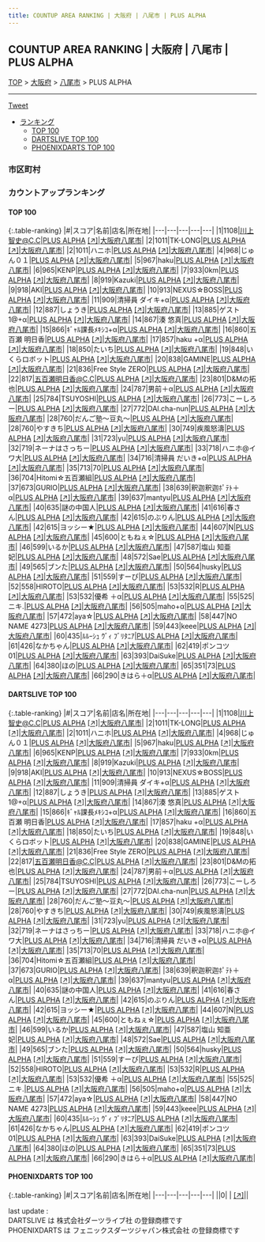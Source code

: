 ```yaml
---
title: COUNTUP AREA RANKING | 大阪府 | 八尾市 | PLUS ALPHA
---
```

## COUNTUP AREA RANKING | 大阪府 | 八尾市 | PLUS ALPHA

[TOP](/darts/rank/) > [大阪府](/darts/rank/大阪府/) > [八尾市](/darts/rank/大阪府/八尾市/) > PLUS ALPHA

___

<a href="https://twitter.com/share?ref_src=twsrc%5Etfw" data-text="COUNTUP AREA RANKING | 大阪府八尾市PLUS ALPHA" class="twitter-share-button" data-hashtags="DARTSLIVE,PHOENIXDARTS,darts,ダーツ" data-show-count="false">Tweet</a>

* [ランキング](#カウントアップランキング)
    * [TOP 100](#top-100)
    * [DARTSLIVE TOP 100](#dartslive-top-100)
    * [PHOENIXDARTS TOP 100](#phoenixdarts-top-100)

### 市区町村

<ul>

</ul>

### カウントアップランキング

#### TOP 100



{:.table-ranking}
|#|スコア|名前|店名|所在地|
|---|---|---|---|---|
|1|1108|<span class="rank-name-dl">川上智史@C.C</span>|<a href="/darts/rank/shops/f331f00edcd456cc0d9b047a20a7ba1e.html">PLUS ALPHA</a> <a href="https://search.dartslive.com/jp/shop/f331f00edcd456cc0d9b047a20a7ba1e">[↗]</a>|<a href="/darts/rank/大阪府/八尾市">大阪府八尾市</a>|
|2|1011|<span class="rank-name-dl">TK-LONG</span>|<a href="/darts/rank/shops/f331f00edcd456cc0d9b047a20a7ba1e.html">PLUS ALPHA</a> <a href="https://search.dartslive.com/jp/shop/f331f00edcd456cc0d9b047a20a7ba1e">[↗]</a>|<a href="/darts/rank/大阪府/八尾市">大阪府八尾市</a>|
|2|1011|<span class="rank-name-dl">ハニホ</span>|<a href="/darts/rank/shops/f331f00edcd456cc0d9b047a20a7ba1e.html">PLUS ALPHA</a> <a href="https://search.dartslive.com/jp/shop/f331f00edcd456cc0d9b047a20a7ba1e">[↗]</a>|<a href="/darts/rank/大阪府/八尾市">大阪府八尾市</a>|
|4|968|<span class="rank-name-dl">じゅん０１</span>|<a href="/darts/rank/shops/f331f00edcd456cc0d9b047a20a7ba1e.html">PLUS ALPHA</a> <a href="https://search.dartslive.com/jp/shop/f331f00edcd456cc0d9b047a20a7ba1e">[↗]</a>|<a href="/darts/rank/大阪府/八尾市">大阪府八尾市</a>|
|5|967|<span class="rank-name-dl">haku</span>|<a href="/darts/rank/shops/f331f00edcd456cc0d9b047a20a7ba1e.html">PLUS ALPHA</a> <a href="https://search.dartslive.com/jp/shop/f331f00edcd456cc0d9b047a20a7ba1e">[↗]</a>|<a href="/darts/rank/大阪府/八尾市">大阪府八尾市</a>|
|6|965|<span class="rank-name-dl">KENP</span>|<a href="/darts/rank/shops/f331f00edcd456cc0d9b047a20a7ba1e.html">PLUS ALPHA</a> <a href="https://search.dartslive.com/jp/shop/f331f00edcd456cc0d9b047a20a7ba1e">[↗]</a>|<a href="/darts/rank/大阪府/八尾市">大阪府八尾市</a>|
|7|933|<span class="rank-name-dl">0km</span>|<a href="/darts/rank/shops/f331f00edcd456cc0d9b047a20a7ba1e.html">PLUS ALPHA</a> <a href="https://search.dartslive.com/jp/shop/f331f00edcd456cc0d9b047a20a7ba1e">[↗]</a>|<a href="/darts/rank/大阪府/八尾市">大阪府八尾市</a>|
|8|919|<span class="rank-name-dl">Kazuki</span>|<a href="/darts/rank/shops/f331f00edcd456cc0d9b047a20a7ba1e.html">PLUS ALPHA</a> <a href="https://search.dartslive.com/jp/shop/f331f00edcd456cc0d9b047a20a7ba1e">[↗]</a>|<a href="/darts/rank/大阪府/八尾市">大阪府八尾市</a>|
|9|918|<span class="rank-name-dl">AKI</span>|<a href="/darts/rank/shops/f331f00edcd456cc0d9b047a20a7ba1e.html">PLUS ALPHA</a> <a href="https://search.dartslive.com/jp/shop/f331f00edcd456cc0d9b047a20a7ba1e">[↗]</a>|<a href="/darts/rank/大阪府/八尾市">大阪府八尾市</a>|
|10|913|<span class="rank-name-dl">NEXUS☆BOSS</span>|<a href="/darts/rank/shops/f331f00edcd456cc0d9b047a20a7ba1e.html">PLUS ALPHA</a> <a href="https://search.dartslive.com/jp/shop/f331f00edcd456cc0d9b047a20a7ba1e">[↗]</a>|<a href="/darts/rank/大阪府/八尾市">大阪府八尾市</a>|
|11|909|<span class="rank-name-dl">清掃員 ダイキ+α</span>|<a href="/darts/rank/shops/f331f00edcd456cc0d9b047a20a7ba1e.html">PLUS ALPHA</a> <a href="https://search.dartslive.com/jp/shop/f331f00edcd456cc0d9b047a20a7ba1e">[↗]</a>|<a href="/darts/rank/大阪府/八尾市">大阪府八尾市</a>|
|12|887|<span class="rank-name-dl">しょうき</span>|<a href="/darts/rank/shops/f331f00edcd456cc0d9b047a20a7ba1e.html">PLUS ALPHA</a> <a href="https://search.dartslive.com/jp/shop/f331f00edcd456cc0d9b047a20a7ba1e">[↗]</a>|<a href="/darts/rank/大阪府/八尾市">大阪府八尾市</a>|
|13|885|<span class="rank-name-dl">ゲスト1@+α</span>|<a href="/darts/rank/shops/f331f00edcd456cc0d9b047a20a7ba1e.html">PLUS ALPHA</a> <a href="https://search.dartslive.com/jp/shop/f331f00edcd456cc0d9b047a20a7ba1e">[↗]</a>|<a href="/darts/rank/大阪府/八尾市">大阪府八尾市</a>|
|14|867|<span class="rank-name-dl">湊 悠真</span>|<a href="/darts/rank/shops/f331f00edcd456cc0d9b047a20a7ba1e.html">PLUS ALPHA</a> <a href="https://search.dartslive.com/jp/shop/f331f00edcd456cc0d9b047a20a7ba1e">[↗]</a>|<a href="/darts/rank/大阪府/八尾市">大阪府八尾市</a>|
|15|866|<span class="rank-name-dl">ｷﾞｬﾙ課長ﾒｷｼｺ+α</span>|<a href="/darts/rank/shops/f331f00edcd456cc0d9b047a20a7ba1e.html">PLUS ALPHA</a> <a href="https://search.dartslive.com/jp/shop/f331f00edcd456cc0d9b047a20a7ba1e">[↗]</a>|<a href="/darts/rank/大阪府/八尾市">大阪府八尾市</a>|
|16|860|<span class="rank-name-dl">五百瀬 明日香</span>|<a href="/darts/rank/shops/f331f00edcd456cc0d9b047a20a7ba1e.html">PLUS ALPHA</a> <a href="https://search.dartslive.com/jp/shop/f331f00edcd456cc0d9b047a20a7ba1e">[↗]</a>|<a href="/darts/rank/大阪府/八尾市">大阪府八尾市</a>|
|17|857|<span class="rank-name-dl">haku +α</span>|<a href="/darts/rank/shops/f331f00edcd456cc0d9b047a20a7ba1e.html">PLUS ALPHA</a> <a href="https://search.dartslive.com/jp/shop/f331f00edcd456cc0d9b047a20a7ba1e">[↗]</a>|<a href="/darts/rank/大阪府/八尾市">大阪府八尾市</a>|
|18|850|<span class="rank-name-dl">たいち</span>|<a href="/darts/rank/shops/f331f00edcd456cc0d9b047a20a7ba1e.html">PLUS ALPHA</a> <a href="https://search.dartslive.com/jp/shop/f331f00edcd456cc0d9b047a20a7ba1e">[↗]</a>|<a href="/darts/rank/大阪府/八尾市">大阪府八尾市</a>|
|19|848|<span class="rank-name-dl">いくらロボット</span>|<a href="/darts/rank/shops/f331f00edcd456cc0d9b047a20a7ba1e.html">PLUS ALPHA</a> <a href="https://search.dartslive.com/jp/shop/f331f00edcd456cc0d9b047a20a7ba1e">[↗]</a>|<a href="/darts/rank/大阪府/八尾市">大阪府八尾市</a>|
|20|838|<span class="rank-name-dl">GAMINE</span>|<a href="/darts/rank/shops/f331f00edcd456cc0d9b047a20a7ba1e.html">PLUS ALPHA</a> <a href="https://search.dartslive.com/jp/shop/f331f00edcd456cc0d9b047a20a7ba1e">[↗]</a>|<a href="/darts/rank/大阪府/八尾市">大阪府八尾市</a>|
|21|836|<span class="rank-name-dl">Free Style ZERO</span>|<a href="/darts/rank/shops/f331f00edcd456cc0d9b047a20a7ba1e.html">PLUS ALPHA</a> <a href="https://search.dartslive.com/jp/shop/f331f00edcd456cc0d9b047a20a7ba1e">[↗]</a>|<a href="/darts/rank/大阪府/八尾市">大阪府八尾市</a>|
|22|817|<span class="rank-name-dl">五百瀬明日香@C.C</span>|<a href="/darts/rank/shops/f331f00edcd456cc0d9b047a20a7ba1e.html">PLUS ALPHA</a> <a href="https://search.dartslive.com/jp/shop/f331f00edcd456cc0d9b047a20a7ba1e">[↗]</a>|<a href="/darts/rank/大阪府/八尾市">大阪府八尾市</a>|
|23|801|<span class="rank-name-dl">D&amp;Mの拓也</span>|<a href="/darts/rank/shops/f331f00edcd456cc0d9b047a20a7ba1e.html">PLUS ALPHA</a> <a href="https://search.dartslive.com/jp/shop/f331f00edcd456cc0d9b047a20a7ba1e">[↗]</a>|<a href="/darts/rank/大阪府/八尾市">大阪府八尾市</a>|
|24|787|<span class="rank-name-dl">男前＋α</span>|<a href="/darts/rank/shops/f331f00edcd456cc0d9b047a20a7ba1e.html">PLUS ALPHA</a> <a href="https://search.dartslive.com/jp/shop/f331f00edcd456cc0d9b047a20a7ba1e">[↗]</a>|<a href="/darts/rank/大阪府/八尾市">大阪府八尾市</a>|
|25|784|<span class="rank-name-dl">TSUYOSHI</span>|<a href="/darts/rank/shops/f331f00edcd456cc0d9b047a20a7ba1e.html">PLUS ALPHA</a> <a href="https://search.dartslive.com/jp/shop/f331f00edcd456cc0d9b047a20a7ba1e">[↗]</a>|<a href="/darts/rank/大阪府/八尾市">大阪府八尾市</a>|
|26|773|<span class="rank-name-dl">こーしろー</span>|<a href="/darts/rank/shops/f331f00edcd456cc0d9b047a20a7ba1e.html">PLUS ALPHA</a> <a href="https://search.dartslive.com/jp/shop/f331f00edcd456cc0d9b047a20a7ba1e">[↗]</a>|<a href="/darts/rank/大阪府/八尾市">大阪府八尾市</a>|
|27|772|<span class="rank-name-dl">DAI.cha-nun</span>|<a href="/darts/rank/shops/f331f00edcd456cc0d9b047a20a7ba1e.html">PLUS ALPHA</a> <a href="https://search.dartslive.com/jp/shop/f331f00edcd456cc0d9b047a20a7ba1e">[↗]</a>|<a href="/darts/rank/大阪府/八尾市">大阪府八尾市</a>|
|28|760|<span class="rank-name-dl">だんご塾～豆丸～</span>|<a href="/darts/rank/shops/f331f00edcd456cc0d9b047a20a7ba1e.html">PLUS ALPHA</a> <a href="https://search.dartslive.com/jp/shop/f331f00edcd456cc0d9b047a20a7ba1e">[↗]</a>|<a href="/darts/rank/大阪府/八尾市">大阪府八尾市</a>|
|28|760|<span class="rank-name-dl">やすきち</span>|<a href="/darts/rank/shops/f331f00edcd456cc0d9b047a20a7ba1e.html">PLUS ALPHA</a> <a href="https://search.dartslive.com/jp/shop/f331f00edcd456cc0d9b047a20a7ba1e">[↗]</a>|<a href="/darts/rank/大阪府/八尾市">大阪府八尾市</a>|
|30|749|<span class="rank-name-dl">疾風怒濤</span>|<a href="/darts/rank/shops/f331f00edcd456cc0d9b047a20a7ba1e.html">PLUS ALPHA</a> <a href="https://search.dartslive.com/jp/shop/f331f00edcd456cc0d9b047a20a7ba1e">[↗]</a>|<a href="/darts/rank/大阪府/八尾市">大阪府八尾市</a>|
|31|723|<span class="rank-name-dl">yu</span>|<a href="/darts/rank/shops/f331f00edcd456cc0d9b047a20a7ba1e.html">PLUS ALPHA</a> <a href="https://search.dartslive.com/jp/shop/f331f00edcd456cc0d9b047a20a7ba1e">[↗]</a>|<a href="/darts/rank/大阪府/八尾市">大阪府八尾市</a>|
|32|719|<span class="rank-name-dl">ネーナはさっちー</span>|<a href="/darts/rank/shops/f331f00edcd456cc0d9b047a20a7ba1e.html">PLUS ALPHA</a> <a href="https://search.dartslive.com/jp/shop/f331f00edcd456cc0d9b047a20a7ba1e">[↗]</a>|<a href="/darts/rank/大阪府/八尾市">大阪府八尾市</a>|
|33|718|<span class="rank-name-dl">ハニホ@イワ大</span>|<a href="/darts/rank/shops/f331f00edcd456cc0d9b047a20a7ba1e.html">PLUS ALPHA</a> <a href="https://search.dartslive.com/jp/shop/f331f00edcd456cc0d9b047a20a7ba1e">[↗]</a>|<a href="/darts/rank/大阪府/八尾市">大阪府八尾市</a>|
|34|716|<span class="rank-name-dl">清掃員 だいき+α</span>|<a href="/darts/rank/shops/f331f00edcd456cc0d9b047a20a7ba1e.html">PLUS ALPHA</a> <a href="https://search.dartslive.com/jp/shop/f331f00edcd456cc0d9b047a20a7ba1e">[↗]</a>|<a href="/darts/rank/大阪府/八尾市">大阪府八尾市</a>|
|35|713|<span class="rank-name-dl">70</span>|<a href="/darts/rank/shops/f331f00edcd456cc0d9b047a20a7ba1e.html">PLUS ALPHA</a> <a href="https://search.dartslive.com/jp/shop/f331f00edcd456cc0d9b047a20a7ba1e">[↗]</a>|<a href="/darts/rank/大阪府/八尾市">大阪府八尾市</a>|
|36|704|<span class="rank-name-dl">Hitomi☆五百瀬組</span>|<a href="/darts/rank/shops/f331f00edcd456cc0d9b047a20a7ba1e.html">PLUS ALPHA</a> <a href="https://search.dartslive.com/jp/shop/f331f00edcd456cc0d9b047a20a7ba1e">[↗]</a>|<a href="/darts/rank/大阪府/八尾市">大阪府八尾市</a>|
|37|673|<span class="rank-name-dl">GURIO</span>|<a href="/darts/rank/shops/f331f00edcd456cc0d9b047a20a7ba1e.html">PLUS ALPHA</a> <a href="https://search.dartslive.com/jp/shop/f331f00edcd456cc0d9b047a20a7ba1e">[↗]</a>|<a href="/darts/rank/大阪府/八尾市">大阪府八尾市</a>|
|38|639|<span class="rank-name-dl">釈迦釈迦ﾎﾟﾃﾄ＋α</span>|<a href="/darts/rank/shops/f331f00edcd456cc0d9b047a20a7ba1e.html">PLUS ALPHA</a> <a href="https://search.dartslive.com/jp/shop/f331f00edcd456cc0d9b047a20a7ba1e">[↗]</a>|<a href="/darts/rank/大阪府/八尾市">大阪府八尾市</a>|
|39|637|<span class="rank-name-dl">mantyu</span>|<a href="/darts/rank/shops/f331f00edcd456cc0d9b047a20a7ba1e.html">PLUS ALPHA</a> <a href="https://search.dartslive.com/jp/shop/f331f00edcd456cc0d9b047a20a7ba1e">[↗]</a>|<a href="/darts/rank/大阪府/八尾市">大阪府八尾市</a>|
|40|635|<span class="rank-name-dl">謎の中国人</span>|<a href="/darts/rank/shops/f331f00edcd456cc0d9b047a20a7ba1e.html">PLUS ALPHA</a> <a href="https://search.dartslive.com/jp/shop/f331f00edcd456cc0d9b047a20a7ba1e">[↗]</a>|<a href="/darts/rank/大阪府/八尾市">大阪府八尾市</a>|
|41|616|<span class="rank-name-dl">春さん</span>|<a href="/darts/rank/shops/f331f00edcd456cc0d9b047a20a7ba1e.html">PLUS ALPHA</a> <a href="https://search.dartslive.com/jp/shop/f331f00edcd456cc0d9b047a20a7ba1e">[↗]</a>|<a href="/darts/rank/大阪府/八尾市">大阪府八尾市</a>|
|42|615|<span class="rank-name-dl">のぶりん</span>|<a href="/darts/rank/shops/f331f00edcd456cc0d9b047a20a7ba1e.html">PLUS ALPHA</a> <a href="https://search.dartslive.com/jp/shop/f331f00edcd456cc0d9b047a20a7ba1e">[↗]</a>|<a href="/darts/rank/大阪府/八尾市">大阪府八尾市</a>|
|42|615|<span class="rank-name-dl">ヨッシー★</span>|<a href="/darts/rank/shops/f331f00edcd456cc0d9b047a20a7ba1e.html">PLUS ALPHA</a> <a href="https://search.dartslive.com/jp/shop/f331f00edcd456cc0d9b047a20a7ba1e">[↗]</a>|<a href="/darts/rank/大阪府/八尾市">大阪府八尾市</a>|
|44|607|<span class="rank-name-dl">N</span>|<a href="/darts/rank/shops/f331f00edcd456cc0d9b047a20a7ba1e.html">PLUS ALPHA</a> <a href="https://search.dartslive.com/jp/shop/f331f00edcd456cc0d9b047a20a7ba1e">[↗]</a>|<a href="/darts/rank/大阪府/八尾市">大阪府八尾市</a>|
|45|600|<span class="rank-name-dl">ともねぇ☆</span>|<a href="/darts/rank/shops/f331f00edcd456cc0d9b047a20a7ba1e.html">PLUS ALPHA</a> <a href="https://search.dartslive.com/jp/shop/f331f00edcd456cc0d9b047a20a7ba1e">[↗]</a>|<a href="/darts/rank/大阪府/八尾市">大阪府八尾市</a>|
|46|599|<span class="rank-name-dl">いるか</span>|<a href="/darts/rank/shops/f331f00edcd456cc0d9b047a20a7ba1e.html">PLUS ALPHA</a> <a href="https://search.dartslive.com/jp/shop/f331f00edcd456cc0d9b047a20a7ba1e">[↗]</a>|<a href="/darts/rank/大阪府/八尾市">大阪府八尾市</a>|
|47|587|<span class="rank-name-dl">塩山 知亜妃</span>|<a href="/darts/rank/shops/f331f00edcd456cc0d9b047a20a7ba1e.html">PLUS ALPHA</a> <a href="https://search.dartslive.com/jp/shop/f331f00edcd456cc0d9b047a20a7ba1e">[↗]</a>|<a href="/darts/rank/大阪府/八尾市">大阪府八尾市</a>|
|48|572|<span class="rank-name-dl">Sae</span>|<a href="/darts/rank/shops/f331f00edcd456cc0d9b047a20a7ba1e.html">PLUS ALPHA</a> <a href="https://search.dartslive.com/jp/shop/f331f00edcd456cc0d9b047a20a7ba1e">[↗]</a>|<a href="/darts/rank/大阪府/八尾市">大阪府八尾市</a>|
|49|565|<span class="rank-name-dl">ブンた</span>|<a href="/darts/rank/shops/f331f00edcd456cc0d9b047a20a7ba1e.html">PLUS ALPHA</a> <a href="https://search.dartslive.com/jp/shop/f331f00edcd456cc0d9b047a20a7ba1e">[↗]</a>|<a href="/darts/rank/大阪府/八尾市">大阪府八尾市</a>|
|50|564|<span class="rank-name-dl">husky</span>|<a href="/darts/rank/shops/f331f00edcd456cc0d9b047a20a7ba1e.html">PLUS ALPHA</a> <a href="https://search.dartslive.com/jp/shop/f331f00edcd456cc0d9b047a20a7ba1e">[↗]</a>|<a href="/darts/rank/大阪府/八尾市">大阪府八尾市</a>|
|51|559|<span class="rank-name-dl">すーぴ</span>|<a href="/darts/rank/shops/f331f00edcd456cc0d9b047a20a7ba1e.html">PLUS ALPHA</a> <a href="https://search.dartslive.com/jp/shop/f331f00edcd456cc0d9b047a20a7ba1e">[↗]</a>|<a href="/darts/rank/大阪府/八尾市">大阪府八尾市</a>|
|52|558|<span class="rank-name-dl">HIROTO</span>|<a href="/darts/rank/shops/f331f00edcd456cc0d9b047a20a7ba1e.html">PLUS ALPHA</a> <a href="https://search.dartslive.com/jp/shop/f331f00edcd456cc0d9b047a20a7ba1e">[↗]</a>|<a href="/darts/rank/大阪府/八尾市">大阪府八尾市</a>|
|53|532|<span class="rank-name-dl">R</span>|<a href="/darts/rank/shops/f331f00edcd456cc0d9b047a20a7ba1e.html">PLUS ALPHA</a> <a href="https://search.dartslive.com/jp/shop/f331f00edcd456cc0d9b047a20a7ba1e">[↗]</a>|<a href="/darts/rank/大阪府/八尾市">大阪府八尾市</a>|
|53|532|<span class="rank-name-dl">優希 ＋α</span>|<a href="/darts/rank/shops/f331f00edcd456cc0d9b047a20a7ba1e.html">PLUS ALPHA</a> <a href="https://search.dartslive.com/jp/shop/f331f00edcd456cc0d9b047a20a7ba1e">[↗]</a>|<a href="/darts/rank/大阪府/八尾市">大阪府八尾市</a>|
|55|525|<span class="rank-name-dl">ニキ.</span>|<a href="/darts/rank/shops/f331f00edcd456cc0d9b047a20a7ba1e.html">PLUS ALPHA</a> <a href="https://search.dartslive.com/jp/shop/f331f00edcd456cc0d9b047a20a7ba1e">[↗]</a>|<a href="/darts/rank/大阪府/八尾市">大阪府八尾市</a>|
|56|505|<span class="rank-name-dl">maho+α</span>|<a href="/darts/rank/shops/f331f00edcd456cc0d9b047a20a7ba1e.html">PLUS ALPHA</a> <a href="https://search.dartslive.com/jp/shop/f331f00edcd456cc0d9b047a20a7ba1e">[↗]</a>|<a href="/darts/rank/大阪府/八尾市">大阪府八尾市</a>|
|57|472|<span class="rank-name-dl">aya☆</span>|<a href="/darts/rank/shops/f331f00edcd456cc0d9b047a20a7ba1e.html">PLUS ALPHA</a> <a href="https://search.dartslive.com/jp/shop/f331f00edcd456cc0d9b047a20a7ba1e">[↗]</a>|<a href="/darts/rank/大阪府/八尾市">大阪府八尾市</a>|
|58|447|<span class="rank-name-dl">NO NAME 4273</span>|<a href="/darts/rank/shops/f331f00edcd456cc0d9b047a20a7ba1e.html">PLUS ALPHA</a> <a href="https://search.dartslive.com/jp/shop/f331f00edcd456cc0d9b047a20a7ba1e">[↗]</a>|<a href="/darts/rank/大阪府/八尾市">大阪府八尾市</a>|
|59|443|<span class="rank-name-dl">keee</span>|<a href="/darts/rank/shops/f331f00edcd456cc0d9b047a20a7ba1e.html">PLUS ALPHA</a> <a href="https://search.dartslive.com/jp/shop/f331f00edcd456cc0d9b047a20a7ba1e">[↗]</a>|<a href="/darts/rank/大阪府/八尾市">大阪府八尾市</a>|
|60|435|<span class="rank-name-dl">ﾙﾙｰｼｭ ｳﾞｨ ﾌﾞﾘﾀﾆｱ</span>|<a href="/darts/rank/shops/f331f00edcd456cc0d9b047a20a7ba1e.html">PLUS ALPHA</a> <a href="https://search.dartslive.com/jp/shop/f331f00edcd456cc0d9b047a20a7ba1e">[↗]</a>|<a href="/darts/rank/大阪府/八尾市">大阪府八尾市</a>|
|61|426|<span class="rank-name-dl">なかちゃん</span>|<a href="/darts/rank/shops/f331f00edcd456cc0d9b047a20a7ba1e.html">PLUS ALPHA</a> <a href="https://search.dartslive.com/jp/shop/f331f00edcd456cc0d9b047a20a7ba1e">[↗]</a>|<a href="/darts/rank/大阪府/八尾市">大阪府八尾市</a>|
|62|419|<span class="rank-name-dl">ポンコツ01</span>|<a href="/darts/rank/shops/f331f00edcd456cc0d9b047a20a7ba1e.html">PLUS ALPHA</a> <a href="https://search.dartslive.com/jp/shop/f331f00edcd456cc0d9b047a20a7ba1e">[↗]</a>|<a href="/darts/rank/大阪府/八尾市">大阪府八尾市</a>|
|63|393|<span class="rank-name-dl">DaiSuke</span>|<a href="/darts/rank/shops/f331f00edcd456cc0d9b047a20a7ba1e.html">PLUS ALPHA</a> <a href="https://search.dartslive.com/jp/shop/f331f00edcd456cc0d9b047a20a7ba1e">[↗]</a>|<a href="/darts/rank/大阪府/八尾市">大阪府八尾市</a>|
|64|380|<span class="rank-name-dl">ほの</span>|<a href="/darts/rank/shops/f331f00edcd456cc0d9b047a20a7ba1e.html">PLUS ALPHA</a> <a href="https://search.dartslive.com/jp/shop/f331f00edcd456cc0d9b047a20a7ba1e">[↗]</a>|<a href="/darts/rank/大阪府/八尾市">大阪府八尾市</a>|
|65|351|<span class="rank-name-dl">73</span>|<a href="/darts/rank/shops/f331f00edcd456cc0d9b047a20a7ba1e.html">PLUS ALPHA</a> <a href="https://search.dartslive.com/jp/shop/f331f00edcd456cc0d9b047a20a7ba1e">[↗]</a>|<a href="/darts/rank/大阪府/八尾市">大阪府八尾市</a>|
|66|290|<span class="rank-name-dl">きはら＋‪α‬</span>|<a href="/darts/rank/shops/f331f00edcd456cc0d9b047a20a7ba1e.html">PLUS ALPHA</a> <a href="https://search.dartslive.com/jp/shop/f331f00edcd456cc0d9b047a20a7ba1e">[↗]</a>|<a href="/darts/rank/大阪府/八尾市">大阪府八尾市</a>|


#### DARTSLIVE TOP 100



{:.table-ranking}
|#|スコア|名前|店名|所在地|
|---|---|---|---|---|
|1|1108|<span class="rank-name-dl">川上智史@C.C</span>|<a href="/darts/rank/shops/f331f00edcd456cc0d9b047a20a7ba1e.html">PLUS ALPHA</a> <a href="https://search.dartslive.com/jp/shop/f331f00edcd456cc0d9b047a20a7ba1e">[↗]</a>|<a href="/darts/rank/大阪府/八尾市">大阪府八尾市</a>|
|2|1011|<span class="rank-name-dl">TK-LONG</span>|<a href="/darts/rank/shops/f331f00edcd456cc0d9b047a20a7ba1e.html">PLUS ALPHA</a> <a href="https://search.dartslive.com/jp/shop/f331f00edcd456cc0d9b047a20a7ba1e">[↗]</a>|<a href="/darts/rank/大阪府/八尾市">大阪府八尾市</a>|
|2|1011|<span class="rank-name-dl">ハニホ</span>|<a href="/darts/rank/shops/f331f00edcd456cc0d9b047a20a7ba1e.html">PLUS ALPHA</a> <a href="https://search.dartslive.com/jp/shop/f331f00edcd456cc0d9b047a20a7ba1e">[↗]</a>|<a href="/darts/rank/大阪府/八尾市">大阪府八尾市</a>|
|4|968|<span class="rank-name-dl">じゅん０１</span>|<a href="/darts/rank/shops/f331f00edcd456cc0d9b047a20a7ba1e.html">PLUS ALPHA</a> <a href="https://search.dartslive.com/jp/shop/f331f00edcd456cc0d9b047a20a7ba1e">[↗]</a>|<a href="/darts/rank/大阪府/八尾市">大阪府八尾市</a>|
|5|967|<span class="rank-name-dl">haku</span>|<a href="/darts/rank/shops/f331f00edcd456cc0d9b047a20a7ba1e.html">PLUS ALPHA</a> <a href="https://search.dartslive.com/jp/shop/f331f00edcd456cc0d9b047a20a7ba1e">[↗]</a>|<a href="/darts/rank/大阪府/八尾市">大阪府八尾市</a>|
|6|965|<span class="rank-name-dl">KENP</span>|<a href="/darts/rank/shops/f331f00edcd456cc0d9b047a20a7ba1e.html">PLUS ALPHA</a> <a href="https://search.dartslive.com/jp/shop/f331f00edcd456cc0d9b047a20a7ba1e">[↗]</a>|<a href="/darts/rank/大阪府/八尾市">大阪府八尾市</a>|
|7|933|<span class="rank-name-dl">0km</span>|<a href="/darts/rank/shops/f331f00edcd456cc0d9b047a20a7ba1e.html">PLUS ALPHA</a> <a href="https://search.dartslive.com/jp/shop/f331f00edcd456cc0d9b047a20a7ba1e">[↗]</a>|<a href="/darts/rank/大阪府/八尾市">大阪府八尾市</a>|
|8|919|<span class="rank-name-dl">Kazuki</span>|<a href="/darts/rank/shops/f331f00edcd456cc0d9b047a20a7ba1e.html">PLUS ALPHA</a> <a href="https://search.dartslive.com/jp/shop/f331f00edcd456cc0d9b047a20a7ba1e">[↗]</a>|<a href="/darts/rank/大阪府/八尾市">大阪府八尾市</a>|
|9|918|<span class="rank-name-dl">AKI</span>|<a href="/darts/rank/shops/f331f00edcd456cc0d9b047a20a7ba1e.html">PLUS ALPHA</a> <a href="https://search.dartslive.com/jp/shop/f331f00edcd456cc0d9b047a20a7ba1e">[↗]</a>|<a href="/darts/rank/大阪府/八尾市">大阪府八尾市</a>|
|10|913|<span class="rank-name-dl">NEXUS☆BOSS</span>|<a href="/darts/rank/shops/f331f00edcd456cc0d9b047a20a7ba1e.html">PLUS ALPHA</a> <a href="https://search.dartslive.com/jp/shop/f331f00edcd456cc0d9b047a20a7ba1e">[↗]</a>|<a href="/darts/rank/大阪府/八尾市">大阪府八尾市</a>|
|11|909|<span class="rank-name-dl">清掃員 ダイキ+α</span>|<a href="/darts/rank/shops/f331f00edcd456cc0d9b047a20a7ba1e.html">PLUS ALPHA</a> <a href="https://search.dartslive.com/jp/shop/f331f00edcd456cc0d9b047a20a7ba1e">[↗]</a>|<a href="/darts/rank/大阪府/八尾市">大阪府八尾市</a>|
|12|887|<span class="rank-name-dl">しょうき</span>|<a href="/darts/rank/shops/f331f00edcd456cc0d9b047a20a7ba1e.html">PLUS ALPHA</a> <a href="https://search.dartslive.com/jp/shop/f331f00edcd456cc0d9b047a20a7ba1e">[↗]</a>|<a href="/darts/rank/大阪府/八尾市">大阪府八尾市</a>|
|13|885|<span class="rank-name-dl">ゲスト1@+α</span>|<a href="/darts/rank/shops/f331f00edcd456cc0d9b047a20a7ba1e.html">PLUS ALPHA</a> <a href="https://search.dartslive.com/jp/shop/f331f00edcd456cc0d9b047a20a7ba1e">[↗]</a>|<a href="/darts/rank/大阪府/八尾市">大阪府八尾市</a>|
|14|867|<span class="rank-name-dl">湊 悠真</span>|<a href="/darts/rank/shops/f331f00edcd456cc0d9b047a20a7ba1e.html">PLUS ALPHA</a> <a href="https://search.dartslive.com/jp/shop/f331f00edcd456cc0d9b047a20a7ba1e">[↗]</a>|<a href="/darts/rank/大阪府/八尾市">大阪府八尾市</a>|
|15|866|<span class="rank-name-dl">ｷﾞｬﾙ課長ﾒｷｼｺ+α</span>|<a href="/darts/rank/shops/f331f00edcd456cc0d9b047a20a7ba1e.html">PLUS ALPHA</a> <a href="https://search.dartslive.com/jp/shop/f331f00edcd456cc0d9b047a20a7ba1e">[↗]</a>|<a href="/darts/rank/大阪府/八尾市">大阪府八尾市</a>|
|16|860|<span class="rank-name-dl">五百瀬 明日香</span>|<a href="/darts/rank/shops/f331f00edcd456cc0d9b047a20a7ba1e.html">PLUS ALPHA</a> <a href="https://search.dartslive.com/jp/shop/f331f00edcd456cc0d9b047a20a7ba1e">[↗]</a>|<a href="/darts/rank/大阪府/八尾市">大阪府八尾市</a>|
|17|857|<span class="rank-name-dl">haku +α</span>|<a href="/darts/rank/shops/f331f00edcd456cc0d9b047a20a7ba1e.html">PLUS ALPHA</a> <a href="https://search.dartslive.com/jp/shop/f331f00edcd456cc0d9b047a20a7ba1e">[↗]</a>|<a href="/darts/rank/大阪府/八尾市">大阪府八尾市</a>|
|18|850|<span class="rank-name-dl">たいち</span>|<a href="/darts/rank/shops/f331f00edcd456cc0d9b047a20a7ba1e.html">PLUS ALPHA</a> <a href="https://search.dartslive.com/jp/shop/f331f00edcd456cc0d9b047a20a7ba1e">[↗]</a>|<a href="/darts/rank/大阪府/八尾市">大阪府八尾市</a>|
|19|848|<span class="rank-name-dl">いくらロボット</span>|<a href="/darts/rank/shops/f331f00edcd456cc0d9b047a20a7ba1e.html">PLUS ALPHA</a> <a href="https://search.dartslive.com/jp/shop/f331f00edcd456cc0d9b047a20a7ba1e">[↗]</a>|<a href="/darts/rank/大阪府/八尾市">大阪府八尾市</a>|
|20|838|<span class="rank-name-dl">GAMINE</span>|<a href="/darts/rank/shops/f331f00edcd456cc0d9b047a20a7ba1e.html">PLUS ALPHA</a> <a href="https://search.dartslive.com/jp/shop/f331f00edcd456cc0d9b047a20a7ba1e">[↗]</a>|<a href="/darts/rank/大阪府/八尾市">大阪府八尾市</a>|
|21|836|<span class="rank-name-dl">Free Style ZERO</span>|<a href="/darts/rank/shops/f331f00edcd456cc0d9b047a20a7ba1e.html">PLUS ALPHA</a> <a href="https://search.dartslive.com/jp/shop/f331f00edcd456cc0d9b047a20a7ba1e">[↗]</a>|<a href="/darts/rank/大阪府/八尾市">大阪府八尾市</a>|
|22|817|<span class="rank-name-dl">五百瀬明日香@C.C</span>|<a href="/darts/rank/shops/f331f00edcd456cc0d9b047a20a7ba1e.html">PLUS ALPHA</a> <a href="https://search.dartslive.com/jp/shop/f331f00edcd456cc0d9b047a20a7ba1e">[↗]</a>|<a href="/darts/rank/大阪府/八尾市">大阪府八尾市</a>|
|23|801|<span class="rank-name-dl">D&amp;Mの拓也</span>|<a href="/darts/rank/shops/f331f00edcd456cc0d9b047a20a7ba1e.html">PLUS ALPHA</a> <a href="https://search.dartslive.com/jp/shop/f331f00edcd456cc0d9b047a20a7ba1e">[↗]</a>|<a href="/darts/rank/大阪府/八尾市">大阪府八尾市</a>|
|24|787|<span class="rank-name-dl">男前＋α</span>|<a href="/darts/rank/shops/f331f00edcd456cc0d9b047a20a7ba1e.html">PLUS ALPHA</a> <a href="https://search.dartslive.com/jp/shop/f331f00edcd456cc0d9b047a20a7ba1e">[↗]</a>|<a href="/darts/rank/大阪府/八尾市">大阪府八尾市</a>|
|25|784|<span class="rank-name-dl">TSUYOSHI</span>|<a href="/darts/rank/shops/f331f00edcd456cc0d9b047a20a7ba1e.html">PLUS ALPHA</a> <a href="https://search.dartslive.com/jp/shop/f331f00edcd456cc0d9b047a20a7ba1e">[↗]</a>|<a href="/darts/rank/大阪府/八尾市">大阪府八尾市</a>|
|26|773|<span class="rank-name-dl">こーしろー</span>|<a href="/darts/rank/shops/f331f00edcd456cc0d9b047a20a7ba1e.html">PLUS ALPHA</a> <a href="https://search.dartslive.com/jp/shop/f331f00edcd456cc0d9b047a20a7ba1e">[↗]</a>|<a href="/darts/rank/大阪府/八尾市">大阪府八尾市</a>|
|27|772|<span class="rank-name-dl">DAI.cha-nun</span>|<a href="/darts/rank/shops/f331f00edcd456cc0d9b047a20a7ba1e.html">PLUS ALPHA</a> <a href="https://search.dartslive.com/jp/shop/f331f00edcd456cc0d9b047a20a7ba1e">[↗]</a>|<a href="/darts/rank/大阪府/八尾市">大阪府八尾市</a>|
|28|760|<span class="rank-name-dl">だんご塾～豆丸～</span>|<a href="/darts/rank/shops/f331f00edcd456cc0d9b047a20a7ba1e.html">PLUS ALPHA</a> <a href="https://search.dartslive.com/jp/shop/f331f00edcd456cc0d9b047a20a7ba1e">[↗]</a>|<a href="/darts/rank/大阪府/八尾市">大阪府八尾市</a>|
|28|760|<span class="rank-name-dl">やすきち</span>|<a href="/darts/rank/shops/f331f00edcd456cc0d9b047a20a7ba1e.html">PLUS ALPHA</a> <a href="https://search.dartslive.com/jp/shop/f331f00edcd456cc0d9b047a20a7ba1e">[↗]</a>|<a href="/darts/rank/大阪府/八尾市">大阪府八尾市</a>|
|30|749|<span class="rank-name-dl">疾風怒濤</span>|<a href="/darts/rank/shops/f331f00edcd456cc0d9b047a20a7ba1e.html">PLUS ALPHA</a> <a href="https://search.dartslive.com/jp/shop/f331f00edcd456cc0d9b047a20a7ba1e">[↗]</a>|<a href="/darts/rank/大阪府/八尾市">大阪府八尾市</a>|
|31|723|<span class="rank-name-dl">yu</span>|<a href="/darts/rank/shops/f331f00edcd456cc0d9b047a20a7ba1e.html">PLUS ALPHA</a> <a href="https://search.dartslive.com/jp/shop/f331f00edcd456cc0d9b047a20a7ba1e">[↗]</a>|<a href="/darts/rank/大阪府/八尾市">大阪府八尾市</a>|
|32|719|<span class="rank-name-dl">ネーナはさっちー</span>|<a href="/darts/rank/shops/f331f00edcd456cc0d9b047a20a7ba1e.html">PLUS ALPHA</a> <a href="https://search.dartslive.com/jp/shop/f331f00edcd456cc0d9b047a20a7ba1e">[↗]</a>|<a href="/darts/rank/大阪府/八尾市">大阪府八尾市</a>|
|33|718|<span class="rank-name-dl">ハニホ@イワ大</span>|<a href="/darts/rank/shops/f331f00edcd456cc0d9b047a20a7ba1e.html">PLUS ALPHA</a> <a href="https://search.dartslive.com/jp/shop/f331f00edcd456cc0d9b047a20a7ba1e">[↗]</a>|<a href="/darts/rank/大阪府/八尾市">大阪府八尾市</a>|
|34|716|<span class="rank-name-dl">清掃員 だいき+α</span>|<a href="/darts/rank/shops/f331f00edcd456cc0d9b047a20a7ba1e.html">PLUS ALPHA</a> <a href="https://search.dartslive.com/jp/shop/f331f00edcd456cc0d9b047a20a7ba1e">[↗]</a>|<a href="/darts/rank/大阪府/八尾市">大阪府八尾市</a>|
|35|713|<span class="rank-name-dl">70</span>|<a href="/darts/rank/shops/f331f00edcd456cc0d9b047a20a7ba1e.html">PLUS ALPHA</a> <a href="https://search.dartslive.com/jp/shop/f331f00edcd456cc0d9b047a20a7ba1e">[↗]</a>|<a href="/darts/rank/大阪府/八尾市">大阪府八尾市</a>|
|36|704|<span class="rank-name-dl">Hitomi☆五百瀬組</span>|<a href="/darts/rank/shops/f331f00edcd456cc0d9b047a20a7ba1e.html">PLUS ALPHA</a> <a href="https://search.dartslive.com/jp/shop/f331f00edcd456cc0d9b047a20a7ba1e">[↗]</a>|<a href="/darts/rank/大阪府/八尾市">大阪府八尾市</a>|
|37|673|<span class="rank-name-dl">GURIO</span>|<a href="/darts/rank/shops/f331f00edcd456cc0d9b047a20a7ba1e.html">PLUS ALPHA</a> <a href="https://search.dartslive.com/jp/shop/f331f00edcd456cc0d9b047a20a7ba1e">[↗]</a>|<a href="/darts/rank/大阪府/八尾市">大阪府八尾市</a>|
|38|639|<span class="rank-name-dl">釈迦釈迦ﾎﾟﾃﾄ＋α</span>|<a href="/darts/rank/shops/f331f00edcd456cc0d9b047a20a7ba1e.html">PLUS ALPHA</a> <a href="https://search.dartslive.com/jp/shop/f331f00edcd456cc0d9b047a20a7ba1e">[↗]</a>|<a href="/darts/rank/大阪府/八尾市">大阪府八尾市</a>|
|39|637|<span class="rank-name-dl">mantyu</span>|<a href="/darts/rank/shops/f331f00edcd456cc0d9b047a20a7ba1e.html">PLUS ALPHA</a> <a href="https://search.dartslive.com/jp/shop/f331f00edcd456cc0d9b047a20a7ba1e">[↗]</a>|<a href="/darts/rank/大阪府/八尾市">大阪府八尾市</a>|
|40|635|<span class="rank-name-dl">謎の中国人</span>|<a href="/darts/rank/shops/f331f00edcd456cc0d9b047a20a7ba1e.html">PLUS ALPHA</a> <a href="https://search.dartslive.com/jp/shop/f331f00edcd456cc0d9b047a20a7ba1e">[↗]</a>|<a href="/darts/rank/大阪府/八尾市">大阪府八尾市</a>|
|41|616|<span class="rank-name-dl">春さん</span>|<a href="/darts/rank/shops/f331f00edcd456cc0d9b047a20a7ba1e.html">PLUS ALPHA</a> <a href="https://search.dartslive.com/jp/shop/f331f00edcd456cc0d9b047a20a7ba1e">[↗]</a>|<a href="/darts/rank/大阪府/八尾市">大阪府八尾市</a>|
|42|615|<span class="rank-name-dl">のぶりん</span>|<a href="/darts/rank/shops/f331f00edcd456cc0d9b047a20a7ba1e.html">PLUS ALPHA</a> <a href="https://search.dartslive.com/jp/shop/f331f00edcd456cc0d9b047a20a7ba1e">[↗]</a>|<a href="/darts/rank/大阪府/八尾市">大阪府八尾市</a>|
|42|615|<span class="rank-name-dl">ヨッシー★</span>|<a href="/darts/rank/shops/f331f00edcd456cc0d9b047a20a7ba1e.html">PLUS ALPHA</a> <a href="https://search.dartslive.com/jp/shop/f331f00edcd456cc0d9b047a20a7ba1e">[↗]</a>|<a href="/darts/rank/大阪府/八尾市">大阪府八尾市</a>|
|44|607|<span class="rank-name-dl">N</span>|<a href="/darts/rank/shops/f331f00edcd456cc0d9b047a20a7ba1e.html">PLUS ALPHA</a> <a href="https://search.dartslive.com/jp/shop/f331f00edcd456cc0d9b047a20a7ba1e">[↗]</a>|<a href="/darts/rank/大阪府/八尾市">大阪府八尾市</a>|
|45|600|<span class="rank-name-dl">ともねぇ☆</span>|<a href="/darts/rank/shops/f331f00edcd456cc0d9b047a20a7ba1e.html">PLUS ALPHA</a> <a href="https://search.dartslive.com/jp/shop/f331f00edcd456cc0d9b047a20a7ba1e">[↗]</a>|<a href="/darts/rank/大阪府/八尾市">大阪府八尾市</a>|
|46|599|<span class="rank-name-dl">いるか</span>|<a href="/darts/rank/shops/f331f00edcd456cc0d9b047a20a7ba1e.html">PLUS ALPHA</a> <a href="https://search.dartslive.com/jp/shop/f331f00edcd456cc0d9b047a20a7ba1e">[↗]</a>|<a href="/darts/rank/大阪府/八尾市">大阪府八尾市</a>|
|47|587|<span class="rank-name-dl">塩山 知亜妃</span>|<a href="/darts/rank/shops/f331f00edcd456cc0d9b047a20a7ba1e.html">PLUS ALPHA</a> <a href="https://search.dartslive.com/jp/shop/f331f00edcd456cc0d9b047a20a7ba1e">[↗]</a>|<a href="/darts/rank/大阪府/八尾市">大阪府八尾市</a>|
|48|572|<span class="rank-name-dl">Sae</span>|<a href="/darts/rank/shops/f331f00edcd456cc0d9b047a20a7ba1e.html">PLUS ALPHA</a> <a href="https://search.dartslive.com/jp/shop/f331f00edcd456cc0d9b047a20a7ba1e">[↗]</a>|<a href="/darts/rank/大阪府/八尾市">大阪府八尾市</a>|
|49|565|<span class="rank-name-dl">ブンた</span>|<a href="/darts/rank/shops/f331f00edcd456cc0d9b047a20a7ba1e.html">PLUS ALPHA</a> <a href="https://search.dartslive.com/jp/shop/f331f00edcd456cc0d9b047a20a7ba1e">[↗]</a>|<a href="/darts/rank/大阪府/八尾市">大阪府八尾市</a>|
|50|564|<span class="rank-name-dl">husky</span>|<a href="/darts/rank/shops/f331f00edcd456cc0d9b047a20a7ba1e.html">PLUS ALPHA</a> <a href="https://search.dartslive.com/jp/shop/f331f00edcd456cc0d9b047a20a7ba1e">[↗]</a>|<a href="/darts/rank/大阪府/八尾市">大阪府八尾市</a>|
|51|559|<span class="rank-name-dl">すーぴ</span>|<a href="/darts/rank/shops/f331f00edcd456cc0d9b047a20a7ba1e.html">PLUS ALPHA</a> <a href="https://search.dartslive.com/jp/shop/f331f00edcd456cc0d9b047a20a7ba1e">[↗]</a>|<a href="/darts/rank/大阪府/八尾市">大阪府八尾市</a>|
|52|558|<span class="rank-name-dl">HIROTO</span>|<a href="/darts/rank/shops/f331f00edcd456cc0d9b047a20a7ba1e.html">PLUS ALPHA</a> <a href="https://search.dartslive.com/jp/shop/f331f00edcd456cc0d9b047a20a7ba1e">[↗]</a>|<a href="/darts/rank/大阪府/八尾市">大阪府八尾市</a>|
|53|532|<span class="rank-name-dl">R</span>|<a href="/darts/rank/shops/f331f00edcd456cc0d9b047a20a7ba1e.html">PLUS ALPHA</a> <a href="https://search.dartslive.com/jp/shop/f331f00edcd456cc0d9b047a20a7ba1e">[↗]</a>|<a href="/darts/rank/大阪府/八尾市">大阪府八尾市</a>|
|53|532|<span class="rank-name-dl">優希 ＋α</span>|<a href="/darts/rank/shops/f331f00edcd456cc0d9b047a20a7ba1e.html">PLUS ALPHA</a> <a href="https://search.dartslive.com/jp/shop/f331f00edcd456cc0d9b047a20a7ba1e">[↗]</a>|<a href="/darts/rank/大阪府/八尾市">大阪府八尾市</a>|
|55|525|<span class="rank-name-dl">ニキ.</span>|<a href="/darts/rank/shops/f331f00edcd456cc0d9b047a20a7ba1e.html">PLUS ALPHA</a> <a href="https://search.dartslive.com/jp/shop/f331f00edcd456cc0d9b047a20a7ba1e">[↗]</a>|<a href="/darts/rank/大阪府/八尾市">大阪府八尾市</a>|
|56|505|<span class="rank-name-dl">maho+α</span>|<a href="/darts/rank/shops/f331f00edcd456cc0d9b047a20a7ba1e.html">PLUS ALPHA</a> <a href="https://search.dartslive.com/jp/shop/f331f00edcd456cc0d9b047a20a7ba1e">[↗]</a>|<a href="/darts/rank/大阪府/八尾市">大阪府八尾市</a>|
|57|472|<span class="rank-name-dl">aya☆</span>|<a href="/darts/rank/shops/f331f00edcd456cc0d9b047a20a7ba1e.html">PLUS ALPHA</a> <a href="https://search.dartslive.com/jp/shop/f331f00edcd456cc0d9b047a20a7ba1e">[↗]</a>|<a href="/darts/rank/大阪府/八尾市">大阪府八尾市</a>|
|58|447|<span class="rank-name-dl">NO NAME 4273</span>|<a href="/darts/rank/shops/f331f00edcd456cc0d9b047a20a7ba1e.html">PLUS ALPHA</a> <a href="https://search.dartslive.com/jp/shop/f331f00edcd456cc0d9b047a20a7ba1e">[↗]</a>|<a href="/darts/rank/大阪府/八尾市">大阪府八尾市</a>|
|59|443|<span class="rank-name-dl">keee</span>|<a href="/darts/rank/shops/f331f00edcd456cc0d9b047a20a7ba1e.html">PLUS ALPHA</a> <a href="https://search.dartslive.com/jp/shop/f331f00edcd456cc0d9b047a20a7ba1e">[↗]</a>|<a href="/darts/rank/大阪府/八尾市">大阪府八尾市</a>|
|60|435|<span class="rank-name-dl">ﾙﾙｰｼｭ ｳﾞｨ ﾌﾞﾘﾀﾆｱ</span>|<a href="/darts/rank/shops/f331f00edcd456cc0d9b047a20a7ba1e.html">PLUS ALPHA</a> <a href="https://search.dartslive.com/jp/shop/f331f00edcd456cc0d9b047a20a7ba1e">[↗]</a>|<a href="/darts/rank/大阪府/八尾市">大阪府八尾市</a>|
|61|426|<span class="rank-name-dl">なかちゃん</span>|<a href="/darts/rank/shops/f331f00edcd456cc0d9b047a20a7ba1e.html">PLUS ALPHA</a> <a href="https://search.dartslive.com/jp/shop/f331f00edcd456cc0d9b047a20a7ba1e">[↗]</a>|<a href="/darts/rank/大阪府/八尾市">大阪府八尾市</a>|
|62|419|<span class="rank-name-dl">ポンコツ01</span>|<a href="/darts/rank/shops/f331f00edcd456cc0d9b047a20a7ba1e.html">PLUS ALPHA</a> <a href="https://search.dartslive.com/jp/shop/f331f00edcd456cc0d9b047a20a7ba1e">[↗]</a>|<a href="/darts/rank/大阪府/八尾市">大阪府八尾市</a>|
|63|393|<span class="rank-name-dl">DaiSuke</span>|<a href="/darts/rank/shops/f331f00edcd456cc0d9b047a20a7ba1e.html">PLUS ALPHA</a> <a href="https://search.dartslive.com/jp/shop/f331f00edcd456cc0d9b047a20a7ba1e">[↗]</a>|<a href="/darts/rank/大阪府/八尾市">大阪府八尾市</a>|
|64|380|<span class="rank-name-dl">ほの</span>|<a href="/darts/rank/shops/f331f00edcd456cc0d9b047a20a7ba1e.html">PLUS ALPHA</a> <a href="https://search.dartslive.com/jp/shop/f331f00edcd456cc0d9b047a20a7ba1e">[↗]</a>|<a href="/darts/rank/大阪府/八尾市">大阪府八尾市</a>|
|65|351|<span class="rank-name-dl">73</span>|<a href="/darts/rank/shops/f331f00edcd456cc0d9b047a20a7ba1e.html">PLUS ALPHA</a> <a href="https://search.dartslive.com/jp/shop/f331f00edcd456cc0d9b047a20a7ba1e">[↗]</a>|<a href="/darts/rank/大阪府/八尾市">大阪府八尾市</a>|
|66|290|<span class="rank-name-dl">きはら＋‪α‬</span>|<a href="/darts/rank/shops/f331f00edcd456cc0d9b047a20a7ba1e.html">PLUS ALPHA</a> <a href="https://search.dartslive.com/jp/shop/f331f00edcd456cc0d9b047a20a7ba1e">[↗]</a>|<a href="/darts/rank/大阪府/八尾市">大阪府八尾市</a>|


#### PHOENIXDARTS TOP 100



{:.table-ranking}
|#|スコア|名前|店名|所在地|
|---|---|---|---|---|
||0|<span class="rank-name-dl"> </span>|<a href="/darts/rank/shops/.html"></a> <a href="">[↗]</a>|<a href="/darts/rank//"></a>|


<div class="footer border-top border-gray-light mt-5 pt-3 text-right text-gray">
    last update : <span style="font-weight: italic" id="foot_last_modified"></span><br />
    DARTSLIVE は 株式会社ダーツライブ社 の登録商標です<br />
    PHOENIXDARTS は フェニックスダーツジャパン株式会社 の登録商標です<br />
</div>

<script src="https://cdnjs.cloudflare.com/ajax/libs/jquery.tablesorter/2.31.3/js/jquery.tablesorter.min.js" integrity="sha512-qzgd5cYSZcosqpzpn7zF2ZId8f/8CHmFKZ8j7mU4OUXTNRd5g+ZHBPsgKEwoqxCtdQvExE5LprwwPAgoicguNg==" crossorigin="anonymous" referrerpolicy="no-referrer"></script>
<link rel="stylesheet" href="https://cdnjs.cloudflare.com/ajax/libs/jquery.tablesorter/2.31.3/css/theme.default.min.css" integrity="sha512-wghhOJkjQX0Lh3NSWvNKeZ0ZpNn+SPVXX1Qyc9OCaogADktxrBiBdKGDoqVUOyhStvMBmJQ8ZdMHiR3wuEq8+w==" crossorigin="anonymous" referrerpolicy="no-referrer" />
<script>
$(function() {
    $(".table-ranking").tablesorter({sortList:[[0, 0]]});
    $("#foot_last_modified").text(formatDate(new Date(document.lastModified), 'yyyy-MM-dd HH:mm:ss'));
});
</script>

<script async src="https://platform.twitter.com/widgets.js" charset="utf-8"></script>